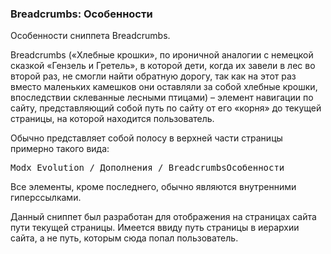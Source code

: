 
<meta http-equiv="Content-Type" content="text/html; charset=utf-8">
<h3>Breadcrumbs: Особенности </h3> 
Особенности сниппета Breadcrumbs.	
<br>
<p><span class="text-bold">Breadcrumbs</span> («Хлебные крошки», по ироничной аналогии с немецкой сказкой «Гензель и Гретель», в которой дети, когда их завели в лес во второй раз, не смогли найти обратную дорогу, так как на этот раз вместо маленьких камешков они оставляли за собой хлебные крошки, впоследствии склеванные лесными птицами) – элемент навигации по сайту, представляющий собой путь по сайту от его «корня» до текущей страницы, на которой находится пользователь.</p>
<p>Обычно представляет собой полосу в верхней части страницы примерно такого вида:</p>
<pre class="brush: html;">
Modx Evolution / Дополнения / BreadcrumbsОсобенности
</pre>
<p>Все элементы, кроме последнего, обычно являются внутренними гиперссылками.</p>
<p>Данный сниппет был разработан для отображения на страницах сайта пути текущей страницы. Имеется ввиду путь страницы в иерархии сайта, а не путь, которым сюда попал пользователь.</p>
